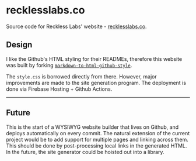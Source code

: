 # recklesslabs.co

Source code for Reckless Labs' website - [recklesslabs.co](https://recklesslabs.co/).

## Design

I like the Github's HTML styling for their READMEs, therefore this website was built by forking [`markdown-to-html-github-style`](https://github.com/KrauseFx/markdown-to-html-github-style).

The `style.css` is borrowed directly from there. However, major improvements are made to the site generation program. The deployment is done via Firebase Hosting + Github Actions.

---

## Future

This is the start of a WYSIWYG website builder that lives on Github, and deploys automatically on every commit. The natural extension of the current project would be to add support for multiple pages and linking across them. This should be done by post-processing local links in the generated HTML. In the future, the site generator could be hoisted out into a library.
